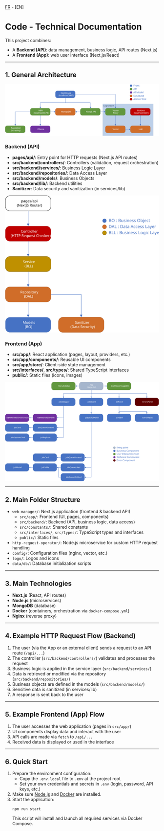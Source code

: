 [FR](./README_CODE_FR.md) - [EN]

# Code - Technical Documentation

This project combines:
- A **Backend (API)**: data management, business logic, API routes (Next.js)
- A **Frontend (App)**: web user interface (Next.js/React)

---

## 1. General Architecture

![App SVG](docs/App.svg)

### Backend (API)
- **pages/api/**: Entry point for HTTP requests (Next.js API routes)
- **src/backend/controllers/**: Controllers (validation, request orchestration)
- **src/backend/services/**: Business Logic Layer
- **src/backend/repositories/**: Data Access Layer
- **src/backend/models/**: Business Objects
- **src/backend/lib/**: Backend utilities
- **Sanitizer**: Data security and sanitization (in services/lib)

![Backend SVG](docs/Backend.svg)

### Frontend (App)
- **src/app/**: React application (pages, layout, providers, etc.)
- **src/app/components/**: Reusable UI components
- **src/app/store/**: Client-side state management
- **src/interfaces/**, **src/types/**: Shared TypeScript interfaces
- **public/**: Static files (icons, images)

![Frontend SVG](docs/Frontend.svg)

---

## 2. Main Folder Structure

- `web-manager/`: Next.js application (frontend & backend API)
  - `src/app/`: Frontend (UI, pages, components)
  - `src/backend/`: Backend (API, business logic, data access)
  - `src/constants/`: Shared constants
  - `src/interfaces/`, `src/types/`: TypeScript types and interfaces
  - `public/`: Static files
- `http-request-operator/`: Node.js microservice for custom HTTP request handling
- `config/`: Configuration files (nginx, vector, etc.)
- `logo/`: Logos and icons
- `data/db/`: Database initialization scripts

---

## 3. Main Technologies

- **Next.js** (React, API routes)
- **Node.js** (microservices)
- **MongoDB** (database)
- **Docker** (containers, orchestration via `docker-compose.yml`)
- **Nginx** (reverse proxy)

---

## 4. Example HTTP Request Flow (Backend)

1. The user (via the App or an external client) sends a request to an API route (`/api/...`)
2. The controller (`src/backend/controllers/`) validates and processes the request
3. Business logic is applied in the service layer (`src/backend/services/`)
4. Data is retrieved or modified via the repository (`src/backend/repositories/`)
5. Business objects are defined in the models (`src/backend/models/`)
6. Sensitive data is sanitized (in services/lib)
7. A response is sent back to the user

---

## 5. Example Frontend (App) Flow

1. The user accesses the web application (pages in `src/app/`)
2. UI components display data and interact with the user
3. API calls are made via `fetch` to `/api/...`
4. Received data is displayed or used in the interface

---

## 6. Quick Start

1. Prepare the environment configuration:
   - Copy the `.env.local` file to `.env` at the project root
   - Set your own credentials and secrets in `.env` (login, password, API keys, etc.)
2. Make sure [Node.js](https://nodejs.org/) and [Docker](https://www.docker.com/) are installed.
3. Start the application:
    ```sh
    npm run start
    ```
    This script will install and launch all required services via Docker Compose.
